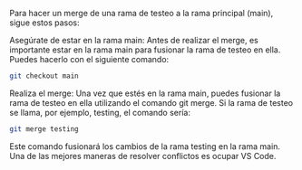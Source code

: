 Para hacer un merge de una rama de testeo a la rama principal (main), sigue estos pasos:

Asegúrate de estar en la rama main:
Antes de realizar el merge, es importante estar en la rama main para fusionar la rama de testeo en ella. Puedes hacerlo con el siguiente comando:

```bash
git checkout main
```
Realiza el merge:
Una vez que estés en la rama main, puedes fusionar la rama de testeo en ella utilizando el comando git merge. Si la rama de testeo se llama, por ejemplo, testing, el comando sería:

```bash
git merge testing
```
Este comando fusionará los cambios de la rama testing en la rama main.
Una de las mejores maneras de resolver conflictos es ocupar VS Code.